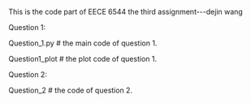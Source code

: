 This is the code part of EECE 6544 the third assignment---dejin wang

Question 1:

Question_1.py # the main code of question 1.

Question1_plot # the plot code of question 1.

Question 2:

Question_2    # the  code of question 2.

